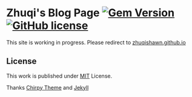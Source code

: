 # Zhuqi's Blog Page [![Gem Version](https://img.shields.io/gem/v/jekyll-theme-chirpy)](https://rubygems.org/gems/jekyll-theme-chirpy) [![GitHub license](https://img.shields.io/github/license/cotes2020/chirpy-starter.svg?color=blue)][mit]

This site is working in progress. Please redirect to [zhuqishawn.github.io](https://zhuqishawn.github.io)

## License

This work is published under [MIT][mit] License.

Thanks [Chirpy Theme][chirpy] and [Jekyll][jekyll]

[gem]: https://rubygems.org/gems/jekyll-theme-chirpy
[chirpy]: https://github.com/cotes2020/jekyll-theme-chirpy/
[use-template]: https://github.com/cotes2020/chirpy-starter/generate
[mit]: https://github.com/cotes2020/chirpy-starter/blob/master/LICENSE
[jekyll]: https://jekyllrb.com/
